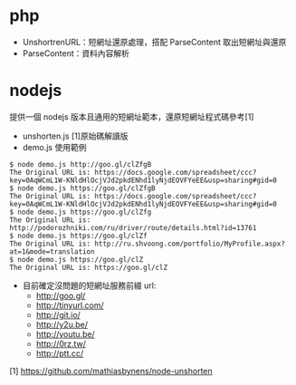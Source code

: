 php
===
- UnshortrenURL：短網址還原處理，搭配 ParseContent 取出短網址與還原
- ParseContent：資料內容解析

nodejs
===
提供一個 nodejs 版本且通用的短網址範本，還原短網址程式碼參考[1]

- unshorten.js [1]原始碼解讀版
- demo.js 使用範例

```
$ node demo.js http://goo.gl/clZfgB
The Original URL is: https://docs.google.com/spreadsheet/ccc?key=0AqWCmL1W-KNldHlOcjVJd2pkdENhd1lyNjdEOVFYeEE&usp=sharing#gid=0
$ node demo.js https://goo.gl/clZfgB
The Original URL is: https://docs.google.com/spreadsheet/ccc?key=0AqWCmL1W-KNldHlOcjVJd2pkdENhd1lyNjdEOVFYeEE&usp=sharing#gid=0
$ node demo.js https://goo.gl/clZfg
The Original URL is: http://podorozhniki.com/ru/driver/route/details.html?id=13761
$ node demo.js https://goo.gl/clZf
The Original URL is: http://ru.shvoong.com/portfolio/MyProfile.aspx?at=1&mode=translation
$ node demo.js https://goo.gl/clZ
The Original URL is: https://goo.gl/clZ
```

* 目前確定沒問題的短網址服務前綴 url:
  * http://goo.gl/
  * http://tinyurl.com/
  * http://git.io/
  * http://y2u.be/
  * http://youtu.be/
  * http://0rz.tw/
  * http://ptt.cc/

[1] https://github.com/mathiasbynens/node-unshorten